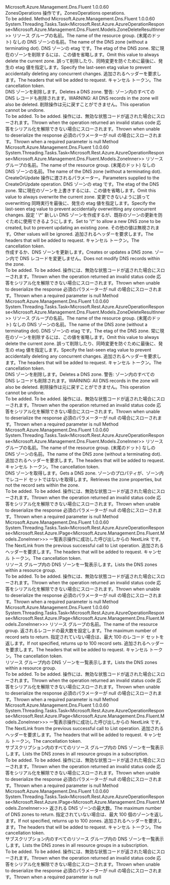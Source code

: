 <Type Name="IZonesOperations" FullName="Microsoft.Azure.Management.Dns.Fluent.IZonesOperations">
  <TypeSignature Language="C#" Value="public interface IZonesOperations" />
  <TypeSignature Language="ILAsm" Value=".class public interface auto ansi abstract IZonesOperations" />
  <TypeSignature Language="DocId" Value="T:Microsoft.Azure.Management.Dns.Fluent.IZonesOperations" />
  <TypeSignature Language="VB.NET" Value="Public Interface IZonesOperations" />
  <TypeSignature Language="F#" Value="type IZonesOperations = interface" />
  <AssemblyInfo>
    <AssemblyName>Microsoft.Azure.Management.Dns.Fluent</AssemblyName>
    <AssemblyVersion>1.0.0.60</AssemblyVersion>
  </AssemblyInfo>
  <Interfaces />
  <Docs>
    <summary>
            <span data-ttu-id="b0537-101">ZonesOperations 操作です。</span><span class="sxs-lookup"><span data-stu-id="b0537-101">ZonesOperations operations.</span></span>
            </summary>
    <remarks>To be added.</remarks>
  </Docs>
  <Members>
    <Member MemberName="BeginDeleteWithHttpMessagesAsync">
      <MemberSignature Language="C#" Value="public System.Threading.Tasks.Task&lt;Microsoft.Rest.Azure.AzureOperationResponse&lt;Microsoft.Azure.Management.Dns.Fluent.Models.ZoneDeleteResultInner&gt;&gt; BeginDeleteWithHttpMessagesAsync (string resourceGroupName, string zoneName, string ifMatch = null, System.Collections.Generic.Dictionary&lt;string,System.Collections.Generic.List&lt;string&gt;&gt; customHeaders = null, System.Threading.CancellationToken cancellationToken = null);" />
      <MemberSignature Language="ILAsm" Value=".method public hidebysig newslot virtual instance class System.Threading.Tasks.Task`1&lt;class Microsoft.Rest.Azure.AzureOperationResponse`1&lt;class Microsoft.Azure.Management.Dns.Fluent.Models.ZoneDeleteResultInner&gt;&gt; BeginDeleteWithHttpMessagesAsync(string resourceGroupName, string zoneName, string ifMatch, class System.Collections.Generic.Dictionary`2&lt;string, class System.Collections.Generic.List`1&lt;string&gt;&gt; customHeaders, valuetype System.Threading.CancellationToken cancellationToken) cil managed" />
      <MemberSignature Language="DocId" Value="M:Microsoft.Azure.Management.Dns.Fluent.IZonesOperations.BeginDeleteWithHttpMessagesAsync(System.String,System.String,System.String,System.Collections.Generic.Dictionary{System.String,System.Collections.Generic.List{System.String}},System.Threading.CancellationToken)" />
      <MemberSignature Language="F#" Value="abstract member BeginDeleteWithHttpMessagesAsync : string * string * string * System.Collections.Generic.Dictionary&lt;string, System.Collections.Generic.List&lt;string&gt;&gt; * System.Threading.CancellationToken -&gt; System.Threading.Tasks.Task&lt;Microsoft.Rest.Azure.AzureOperationResponse&lt;Microsoft.Azure.Management.Dns.Fluent.Models.ZoneDeleteResultInner&gt;&gt;" Usage="iZonesOperations.BeginDeleteWithHttpMessagesAsync (resourceGroupName, zoneName, ifMatch, customHeaders, cancellationToken)" />
      <MemberType>Method</MemberType>
      <AssemblyInfo>
        <AssemblyName>Microsoft.Azure.Management.Dns.Fluent</AssemblyName>
        <AssemblyVersion>1.0.0.60</AssemblyVersion>
      </AssemblyInfo>
      <ReturnValue>
        <ReturnType>System.Threading.Tasks.Task&lt;Microsoft.Rest.Azure.AzureOperationResponse&lt;Microsoft.Azure.Management.Dns.Fluent.Models.ZoneDeleteResultInner&gt;&gt;</ReturnType>
      </ReturnValue>
      <Parameters>
        <Parameter Name="resourceGroupName" Type="System.String" />
        <Parameter Name="zoneName" Type="System.String" />
        <Parameter Name="ifMatch" Type="System.String" />
        <Parameter Name="customHeaders" Type="System.Collections.Generic.Dictionary&lt;System.String,System.Collections.Generic.List&lt;System.String&gt;&gt;" />
        <Parameter Name="cancellationToken" Type="System.Threading.CancellationToken" />
      </Parameters>
      <Docs>
        <param name="resourceGroupName">
            <span data-ttu-id="b0537-102">リソース グループの名前。</span><span class="sxs-lookup"><span data-stu-id="b0537-102">The name of the resource group.</span></span>
            </param>
        <param name="zoneName">
            <span data-ttu-id="b0537-103">(末尾のドット) なしの DNS ゾーンの名前。</span><span class="sxs-lookup"><span data-stu-id="b0537-103">The name of the DNS zone (without a terminating dot).</span></span>
            </param>
        <param name="ifMatch">
            <span data-ttu-id="b0537-104">DNS ゾーンの etag です。</span><span class="sxs-lookup"><span data-stu-id="b0537-104">The etag of the DNS zone.</span></span> <span data-ttu-id="b0537-105">常に現在のゾーンを削除するには、この値を省略します。</span><span class="sxs-lookup"><span data-stu-id="b0537-105">Omit this value to always delete the current zone.</span></span> <span data-ttu-id="b0537-106">誤って削除したり、同時変更を防ぐために最後に、発生の etag 値を指定します。</span><span class="sxs-lookup"><span data-stu-id="b0537-106">Specify the last-seen etag value to prevent accidentally deleting any concurrent changes.</span></span>
            </param>
        <param name="customHeaders">
            <span data-ttu-id="b0537-107">追加されるヘッダーを要求します。</span><span class="sxs-lookup"><span data-stu-id="b0537-107">The headers that will be added to request.</span></span>
            </param>
        <param name="cancellationToken">
            <span data-ttu-id="b0537-108">キャンセル トークン。</span><span class="sxs-lookup"><span data-stu-id="b0537-108">The cancellation token.</span></span>
            </param>
        <summary>
            <span data-ttu-id="b0537-109">DNS ゾーンを削除します。</span><span class="sxs-lookup"><span data-stu-id="b0537-109">Deletes a DNS zone.</span></span> <span data-ttu-id="b0537-110">警告: ゾーン内のすべての DNS レコードも削除されます。</span><span class="sxs-lookup"><span data-stu-id="b0537-110">WARNING: All DNS records in the zone will also be deleted.</span></span> <span data-ttu-id="b0537-111">削除操作は元に戻すことができません。</span><span class="sxs-lookup"><span data-stu-id="b0537-111">This operation cannot be undone.</span></span>
            </summary>
        <returns>To be added.</returns>
        <remarks>To be added.</remarks>
        <exception cref="T:Microsoft.Rest.Azure.CloudException">
            <span data-ttu-id="b0537-112">操作には、無効な状態コードが返された場合にスローされます。</span><span class="sxs-lookup"><span data-stu-id="b0537-112">Thrown when the operation returned an invalid status code</span></span>
            </exception>
        <exception cref="T:Microsoft.Rest.SerializationException">
            <span data-ttu-id="b0537-113">応答をシリアル化を解除できない場合にスローされます。</span><span class="sxs-lookup"><span data-stu-id="b0537-113">Thrown when unable to deserialize the response</span></span>
            </exception>
        <exception cref="T:Microsoft.Rest.ValidationException">
            <span data-ttu-id="b0537-114">必須のパラメーターが null の場合にスローされます。</span><span class="sxs-lookup"><span data-stu-id="b0537-114">Thrown when a required parameter is null</span></span>
            </exception>
      </Docs>
    </Member>
    <Member MemberName="CreateOrUpdateWithHttpMessagesAsync">
      <MemberSignature Language="C#" Value="public System.Threading.Tasks.Task&lt;Microsoft.Rest.Azure.AzureOperationResponse&lt;Microsoft.Azure.Management.Dns.Fluent.Models.ZoneInner&gt;&gt; CreateOrUpdateWithHttpMessagesAsync (string resourceGroupName, string zoneName, Microsoft.Azure.Management.Dns.Fluent.Models.ZoneInner parameters, string ifMatch = null, string ifNoneMatch = null, System.Collections.Generic.Dictionary&lt;string,System.Collections.Generic.List&lt;string&gt;&gt; customHeaders = null, System.Threading.CancellationToken cancellationToken = null);" />
      <MemberSignature Language="ILAsm" Value=".method public hidebysig newslot virtual instance class System.Threading.Tasks.Task`1&lt;class Microsoft.Rest.Azure.AzureOperationResponse`1&lt;class Microsoft.Azure.Management.Dns.Fluent.Models.ZoneInner&gt;&gt; CreateOrUpdateWithHttpMessagesAsync(string resourceGroupName, string zoneName, class Microsoft.Azure.Management.Dns.Fluent.Models.ZoneInner parameters, string ifMatch, string ifNoneMatch, class System.Collections.Generic.Dictionary`2&lt;string, class System.Collections.Generic.List`1&lt;string&gt;&gt; customHeaders, valuetype System.Threading.CancellationToken cancellationToken) cil managed" />
      <MemberSignature Language="DocId" Value="M:Microsoft.Azure.Management.Dns.Fluent.IZonesOperations.CreateOrUpdateWithHttpMessagesAsync(System.String,System.String,Microsoft.Azure.Management.Dns.Fluent.Models.ZoneInner,System.String,System.String,System.Collections.Generic.Dictionary{System.String,System.Collections.Generic.List{System.String}},System.Threading.CancellationToken)" />
      <MemberSignature Language="F#" Value="abstract member CreateOrUpdateWithHttpMessagesAsync : string * string * Microsoft.Azure.Management.Dns.Fluent.Models.ZoneInner * string * string * System.Collections.Generic.Dictionary&lt;string, System.Collections.Generic.List&lt;string&gt;&gt; * System.Threading.CancellationToken -&gt; System.Threading.Tasks.Task&lt;Microsoft.Rest.Azure.AzureOperationResponse&lt;Microsoft.Azure.Management.Dns.Fluent.Models.ZoneInner&gt;&gt;" Usage="iZonesOperations.CreateOrUpdateWithHttpMessagesAsync (resourceGroupName, zoneName, parameters, ifMatch, ifNoneMatch, customHeaders, cancellationToken)" />
      <MemberType>Method</MemberType>
      <AssemblyInfo>
        <AssemblyName>Microsoft.Azure.Management.Dns.Fluent</AssemblyName>
        <AssemblyVersion>1.0.0.60</AssemblyVersion>
      </AssemblyInfo>
      <ReturnValue>
        <ReturnType>System.Threading.Tasks.Task&lt;Microsoft.Rest.Azure.AzureOperationResponse&lt;Microsoft.Azure.Management.Dns.Fluent.Models.ZoneInner&gt;&gt;</ReturnType>
      </ReturnValue>
      <Parameters>
        <Parameter Name="resourceGroupName" Type="System.String" />
        <Parameter Name="zoneName" Type="System.String" />
        <Parameter Name="parameters" Type="Microsoft.Azure.Management.Dns.Fluent.Models.ZoneInner" />
        <Parameter Name="ifMatch" Type="System.String" />
        <Parameter Name="ifNoneMatch" Type="System.String" />
        <Parameter Name="customHeaders" Type="System.Collections.Generic.Dictionary&lt;System.String,System.Collections.Generic.List&lt;System.String&gt;&gt;" />
        <Parameter Name="cancellationToken" Type="System.Threading.CancellationToken" />
      </Parameters>
      <Docs>
        <param name="resourceGroupName">
            <span data-ttu-id="b0537-115">リソース グループの名前。</span><span class="sxs-lookup"><span data-stu-id="b0537-115">The name of the resource group.</span></span>
            </param>
        <param name="zoneName">
            <span data-ttu-id="b0537-116">(末尾のドット) なしの DNS ゾーンの名前。</span><span class="sxs-lookup"><span data-stu-id="b0537-116">The name of the DNS zone (without a terminating dot).</span></span>
            </param>
        <param name="parameters">
            <span data-ttu-id="b0537-117">CreateOrUpdate 操作に渡されるパラメーター。</span><span class="sxs-lookup"><span data-stu-id="b0537-117">Parameters supplied to the CreateOrUpdate operation.</span></span>
            </param>
        <param name="ifMatch">
            <span data-ttu-id="b0537-118">DNS ゾーンの etag です。</span><span class="sxs-lookup"><span data-stu-id="b0537-118">The etag of the DNS zone.</span></span> <span data-ttu-id="b0537-119">常に現在のゾーンを上書きするには、この値を省略します。</span><span class="sxs-lookup"><span data-stu-id="b0537-119">Omit this value to always overwrite the current zone.</span></span> <span data-ttu-id="b0537-120">変更できないように誤って overwritting 同時実行を最後に、発生の etag 値を指定します。</span><span class="sxs-lookup"><span data-stu-id="b0537-120">Specify the last-seen etag value to prevent accidentally overwritting any concurrent changes.</span></span>
            </param>
        <param name="ifNoneMatch">
            <span data-ttu-id="b0537-121">設定 ' \*' 新しい DNS ゾーンを作成するが、既存のゾーンの更新を防ぐために使用できるようにします。</span><span class="sxs-lookup"><span data-stu-id="b0537-121">Set to '\*' to allow a new DNS zone to be created, but to prevent updating an existing zone.</span></span> <span data-ttu-id="b0537-122">その他の値は無視されます。</span><span class="sxs-lookup"><span data-stu-id="b0537-122">Other values will be ignored.</span></span>
            </param>
        <param name="customHeaders">
            <span data-ttu-id="b0537-123">追加されるヘッダーを要求します。</span><span class="sxs-lookup"><span data-stu-id="b0537-123">The headers that will be added to request.</span></span>
            </param>
        <param name="cancellationToken">
            <span data-ttu-id="b0537-124">キャンセル トークン。</span><span class="sxs-lookup"><span data-stu-id="b0537-124">The cancellation token.</span></span>
            </param>
        <summary>
            <span data-ttu-id="b0537-125">作成するか、DNS ゾーンを更新します。</span><span class="sxs-lookup"><span data-stu-id="b0537-125">Creates or updates a DNS zone.</span></span> <span data-ttu-id="b0537-126">ゾーン内で DNS レコードを変更しません。</span><span class="sxs-lookup"><span data-stu-id="b0537-126">Does not modify DNS records within the zone.</span></span>
            </summary>
        <returns>To be added.</returns>
        <remarks>To be added.</remarks>
        <exception cref="T:Microsoft.Rest.Azure.CloudException">
            <span data-ttu-id="b0537-127">操作には、無効な状態コードが返された場合にスローされます。</span><span class="sxs-lookup"><span data-stu-id="b0537-127">Thrown when the operation returned an invalid status code</span></span>
            </exception>
        <exception cref="T:Microsoft.Rest.SerializationException">
            <span data-ttu-id="b0537-128">応答をシリアル化を解除できない場合にスローされます。</span><span class="sxs-lookup"><span data-stu-id="b0537-128">Thrown when unable to deserialize the response</span></span>
            </exception>
        <exception cref="T:Microsoft.Rest.ValidationException">
            <span data-ttu-id="b0537-129">必須のパラメーターが null の場合にスローされます。</span><span class="sxs-lookup"><span data-stu-id="b0537-129">Thrown when a required parameter is null</span></span>
            </exception>
      </Docs>
    </Member>
    <Member MemberName="DeleteWithHttpMessagesAsync">
      <MemberSignature Language="C#" Value="public System.Threading.Tasks.Task&lt;Microsoft.Rest.Azure.AzureOperationResponse&lt;Microsoft.Azure.Management.Dns.Fluent.Models.ZoneDeleteResultInner&gt;&gt; DeleteWithHttpMessagesAsync (string resourceGroupName, string zoneName, string ifMatch = null, System.Collections.Generic.Dictionary&lt;string,System.Collections.Generic.List&lt;string&gt;&gt; customHeaders = null, System.Threading.CancellationToken cancellationToken = null);" />
      <MemberSignature Language="ILAsm" Value=".method public hidebysig newslot virtual instance class System.Threading.Tasks.Task`1&lt;class Microsoft.Rest.Azure.AzureOperationResponse`1&lt;class Microsoft.Azure.Management.Dns.Fluent.Models.ZoneDeleteResultInner&gt;&gt; DeleteWithHttpMessagesAsync(string resourceGroupName, string zoneName, string ifMatch, class System.Collections.Generic.Dictionary`2&lt;string, class System.Collections.Generic.List`1&lt;string&gt;&gt; customHeaders, valuetype System.Threading.CancellationToken cancellationToken) cil managed" />
      <MemberSignature Language="DocId" Value="M:Microsoft.Azure.Management.Dns.Fluent.IZonesOperations.DeleteWithHttpMessagesAsync(System.String,System.String,System.String,System.Collections.Generic.Dictionary{System.String,System.Collections.Generic.List{System.String}},System.Threading.CancellationToken)" />
      <MemberSignature Language="F#" Value="abstract member DeleteWithHttpMessagesAsync : string * string * string * System.Collections.Generic.Dictionary&lt;string, System.Collections.Generic.List&lt;string&gt;&gt; * System.Threading.CancellationToken -&gt; System.Threading.Tasks.Task&lt;Microsoft.Rest.Azure.AzureOperationResponse&lt;Microsoft.Azure.Management.Dns.Fluent.Models.ZoneDeleteResultInner&gt;&gt;" Usage="iZonesOperations.DeleteWithHttpMessagesAsync (resourceGroupName, zoneName, ifMatch, customHeaders, cancellationToken)" />
      <MemberType>Method</MemberType>
      <AssemblyInfo>
        <AssemblyName>Microsoft.Azure.Management.Dns.Fluent</AssemblyName>
        <AssemblyVersion>1.0.0.60</AssemblyVersion>
      </AssemblyInfo>
      <ReturnValue>
        <ReturnType>System.Threading.Tasks.Task&lt;Microsoft.Rest.Azure.AzureOperationResponse&lt;Microsoft.Azure.Management.Dns.Fluent.Models.ZoneDeleteResultInner&gt;&gt;</ReturnType>
      </ReturnValue>
      <Parameters>
        <Parameter Name="resourceGroupName" Type="System.String" />
        <Parameter Name="zoneName" Type="System.String" />
        <Parameter Name="ifMatch" Type="System.String" />
        <Parameter Name="customHeaders" Type="System.Collections.Generic.Dictionary&lt;System.String,System.Collections.Generic.List&lt;System.String&gt;&gt;" />
        <Parameter Name="cancellationToken" Type="System.Threading.CancellationToken" />
      </Parameters>
      <Docs>
        <param name="resourceGroupName">
            <span data-ttu-id="b0537-130">リソース グループの名前。</span><span class="sxs-lookup"><span data-stu-id="b0537-130">The name of the resource group.</span></span>
            </param>
        <param name="zoneName">
            <span data-ttu-id="b0537-131">(末尾のドット) なしの DNS ゾーンの名前。</span><span class="sxs-lookup"><span data-stu-id="b0537-131">The name of the DNS zone (without a terminating dot).</span></span>
            </param>
        <param name="ifMatch">
            <span data-ttu-id="b0537-132">DNS ゾーンの etag です。</span><span class="sxs-lookup"><span data-stu-id="b0537-132">The etag of the DNS zone.</span></span> <span data-ttu-id="b0537-133">常に現在のゾーンを削除するには、この値を省略します。</span><span class="sxs-lookup"><span data-stu-id="b0537-133">Omit this value to always delete the current zone.</span></span> <span data-ttu-id="b0537-134">誤って削除したり、同時変更を防ぐために最後に、発生の etag 値を指定します。</span><span class="sxs-lookup"><span data-stu-id="b0537-134">Specify the last-seen etag value to prevent accidentally deleting any concurrent changes.</span></span>
            </param>
        <param name="customHeaders">
            <span data-ttu-id="b0537-135">追加されるヘッダーを要求します。</span><span class="sxs-lookup"><span data-stu-id="b0537-135">The headers that will be added to request.</span></span>
            </param>
        <param name="cancellationToken">
            <span data-ttu-id="b0537-136">キャンセル トークン。</span><span class="sxs-lookup"><span data-stu-id="b0537-136">The cancellation token.</span></span>
            </param>
        <summary>
            <span data-ttu-id="b0537-137">DNS ゾーンを削除します。</span><span class="sxs-lookup"><span data-stu-id="b0537-137">Deletes a DNS zone.</span></span> <span data-ttu-id="b0537-138">警告: ゾーン内のすべての DNS レコードも削除されます。</span><span class="sxs-lookup"><span data-stu-id="b0537-138">WARNING: All DNS records in the zone will also be deleted.</span></span> <span data-ttu-id="b0537-139">削除操作は元に戻すことができません。</span><span class="sxs-lookup"><span data-stu-id="b0537-139">This operation cannot be undone.</span></span>
            </summary>
        <returns>To be added.</returns>
        <remarks>To be added.</remarks>
        <exception cref="T:Microsoft.Rest.Azure.CloudException">
            <span data-ttu-id="b0537-140">操作には、無効な状態コードが返された場合にスローされます。</span><span class="sxs-lookup"><span data-stu-id="b0537-140">Thrown when the operation returned an invalid status code</span></span>
            </exception>
        <exception cref="T:Microsoft.Rest.SerializationException">
            <span data-ttu-id="b0537-141">応答をシリアル化を解除できない場合にスローされます。</span><span class="sxs-lookup"><span data-stu-id="b0537-141">Thrown when unable to deserialize the response</span></span>
            </exception>
        <exception cref="T:Microsoft.Rest.ValidationException">
            <span data-ttu-id="b0537-142">必須のパラメーターが null の場合にスローされます。</span><span class="sxs-lookup"><span data-stu-id="b0537-142">Thrown when a required parameter is null</span></span>
            </exception>
      </Docs>
    </Member>
    <Member MemberName="GetWithHttpMessagesAsync">
      <MemberSignature Language="C#" Value="public System.Threading.Tasks.Task&lt;Microsoft.Rest.Azure.AzureOperationResponse&lt;Microsoft.Azure.Management.Dns.Fluent.Models.ZoneInner&gt;&gt; GetWithHttpMessagesAsync (string resourceGroupName, string zoneName, System.Collections.Generic.Dictionary&lt;string,System.Collections.Generic.List&lt;string&gt;&gt; customHeaders = null, System.Threading.CancellationToken cancellationToken = null);" />
      <MemberSignature Language="ILAsm" Value=".method public hidebysig newslot virtual instance class System.Threading.Tasks.Task`1&lt;class Microsoft.Rest.Azure.AzureOperationResponse`1&lt;class Microsoft.Azure.Management.Dns.Fluent.Models.ZoneInner&gt;&gt; GetWithHttpMessagesAsync(string resourceGroupName, string zoneName, class System.Collections.Generic.Dictionary`2&lt;string, class System.Collections.Generic.List`1&lt;string&gt;&gt; customHeaders, valuetype System.Threading.CancellationToken cancellationToken) cil managed" />
      <MemberSignature Language="DocId" Value="M:Microsoft.Azure.Management.Dns.Fluent.IZonesOperations.GetWithHttpMessagesAsync(System.String,System.String,System.Collections.Generic.Dictionary{System.String,System.Collections.Generic.List{System.String}},System.Threading.CancellationToken)" />
      <MemberSignature Language="F#" Value="abstract member GetWithHttpMessagesAsync : string * string * System.Collections.Generic.Dictionary&lt;string, System.Collections.Generic.List&lt;string&gt;&gt; * System.Threading.CancellationToken -&gt; System.Threading.Tasks.Task&lt;Microsoft.Rest.Azure.AzureOperationResponse&lt;Microsoft.Azure.Management.Dns.Fluent.Models.ZoneInner&gt;&gt;" Usage="iZonesOperations.GetWithHttpMessagesAsync (resourceGroupName, zoneName, customHeaders, cancellationToken)" />
      <MemberType>Method</MemberType>
      <AssemblyInfo>
        <AssemblyName>Microsoft.Azure.Management.Dns.Fluent</AssemblyName>
        <AssemblyVersion>1.0.0.60</AssemblyVersion>
      </AssemblyInfo>
      <ReturnValue>
        <ReturnType>System.Threading.Tasks.Task&lt;Microsoft.Rest.Azure.AzureOperationResponse&lt;Microsoft.Azure.Management.Dns.Fluent.Models.ZoneInner&gt;&gt;</ReturnType>
      </ReturnValue>
      <Parameters>
        <Parameter Name="resourceGroupName" Type="System.String" />
        <Parameter Name="zoneName" Type="System.String" />
        <Parameter Name="customHeaders" Type="System.Collections.Generic.Dictionary&lt;System.String,System.Collections.Generic.List&lt;System.String&gt;&gt;" />
        <Parameter Name="cancellationToken" Type="System.Threading.CancellationToken" />
      </Parameters>
      <Docs>
        <param name="resourceGroupName">
            <span data-ttu-id="b0537-143">リソース グループの名前。</span><span class="sxs-lookup"><span data-stu-id="b0537-143">The name of the resource group.</span></span>
            </param>
        <param name="zoneName">
            <span data-ttu-id="b0537-144">(末尾のドット) なしの DNS ゾーンの名前。</span><span class="sxs-lookup"><span data-stu-id="b0537-144">The name of the DNS zone (without a terminating dot).</span></span>
            </param>
        <param name="customHeaders">
            <span data-ttu-id="b0537-145">追加されるヘッダーを要求します。</span><span class="sxs-lookup"><span data-stu-id="b0537-145">The headers that will be added to request.</span></span>
            </param>
        <param name="cancellationToken">
            <span data-ttu-id="b0537-146">キャンセル トークン。</span><span class="sxs-lookup"><span data-stu-id="b0537-146">The cancellation token.</span></span>
            </param>
        <summary>
            <span data-ttu-id="b0537-147">DNS ゾーンを取得します。</span><span class="sxs-lookup"><span data-stu-id="b0537-147">Gets a DNS zone.</span></span> <span data-ttu-id="b0537-148">ゾーンのプロパティが、ゾーン内でレコード セットではないを取得します。</span><span class="sxs-lookup"><span data-stu-id="b0537-148">Retrieves the zone properties, but not the record sets within the zone.</span></span>
            </summary>
        <returns>To be added.</returns>
        <remarks>To be added.</remarks>
        <exception cref="T:Microsoft.Rest.Azure.CloudException">
            <span data-ttu-id="b0537-149">操作には、無効な状態コードが返された場合にスローされます。</span><span class="sxs-lookup"><span data-stu-id="b0537-149">Thrown when the operation returned an invalid status code</span></span>
            </exception>
        <exception cref="T:Microsoft.Rest.SerializationException">
            <span data-ttu-id="b0537-150">応答をシリアル化を解除できない場合にスローされます。</span><span class="sxs-lookup"><span data-stu-id="b0537-150">Thrown when unable to deserialize the response</span></span>
            </exception>
        <exception cref="T:Microsoft.Rest.ValidationException">
            <span data-ttu-id="b0537-151">必須のパラメーターが null の場合にスローされます。</span><span class="sxs-lookup"><span data-stu-id="b0537-151">Thrown when a required parameter is null</span></span>
            </exception>
      </Docs>
    </Member>
    <Member MemberName="ListByResourceGroupNextWithHttpMessagesAsync">
      <MemberSignature Language="C#" Value="public System.Threading.Tasks.Task&lt;Microsoft.Rest.Azure.AzureOperationResponse&lt;Microsoft.Rest.Azure.IPage&lt;Microsoft.Azure.Management.Dns.Fluent.Models.ZoneInner&gt;&gt;&gt; ListByResourceGroupNextWithHttpMessagesAsync (string nextPageLink, System.Collections.Generic.Dictionary&lt;string,System.Collections.Generic.List&lt;string&gt;&gt; customHeaders = null, System.Threading.CancellationToken cancellationToken = null);" />
      <MemberSignature Language="ILAsm" Value=".method public hidebysig newslot virtual instance class System.Threading.Tasks.Task`1&lt;class Microsoft.Rest.Azure.AzureOperationResponse`1&lt;class Microsoft.Rest.Azure.IPage`1&lt;class Microsoft.Azure.Management.Dns.Fluent.Models.ZoneInner&gt;&gt;&gt; ListByResourceGroupNextWithHttpMessagesAsync(string nextPageLink, class System.Collections.Generic.Dictionary`2&lt;string, class System.Collections.Generic.List`1&lt;string&gt;&gt; customHeaders, valuetype System.Threading.CancellationToken cancellationToken) cil managed" />
      <MemberSignature Language="DocId" Value="M:Microsoft.Azure.Management.Dns.Fluent.IZonesOperations.ListByResourceGroupNextWithHttpMessagesAsync(System.String,System.Collections.Generic.Dictionary{System.String,System.Collections.Generic.List{System.String}},System.Threading.CancellationToken)" />
      <MemberSignature Language="F#" Value="abstract member ListByResourceGroupNextWithHttpMessagesAsync : string * System.Collections.Generic.Dictionary&lt;string, System.Collections.Generic.List&lt;string&gt;&gt; * System.Threading.CancellationToken -&gt; System.Threading.Tasks.Task&lt;Microsoft.Rest.Azure.AzureOperationResponse&lt;Microsoft.Rest.Azure.IPage&lt;Microsoft.Azure.Management.Dns.Fluent.Models.ZoneInner&gt;&gt;&gt;" Usage="iZonesOperations.ListByResourceGroupNextWithHttpMessagesAsync (nextPageLink, customHeaders, cancellationToken)" />
      <MemberType>Method</MemberType>
      <AssemblyInfo>
        <AssemblyName>Microsoft.Azure.Management.Dns.Fluent</AssemblyName>
        <AssemblyVersion>1.0.0.60</AssemblyVersion>
      </AssemblyInfo>
      <ReturnValue>
        <ReturnType>System.Threading.Tasks.Task&lt;Microsoft.Rest.Azure.AzureOperationResponse&lt;Microsoft.Rest.Azure.IPage&lt;Microsoft.Azure.Management.Dns.Fluent.Models.ZoneInner&gt;&gt;&gt;</ReturnType>
      </ReturnValue>
      <Parameters>
        <Parameter Name="nextPageLink" Type="System.String" />
        <Parameter Name="customHeaders" Type="System.Collections.Generic.Dictionary&lt;System.String,System.Collections.Generic.List&lt;System.String&gt;&gt;" />
        <Parameter Name="cancellationToken" Type="System.Threading.CancellationToken" />
      </Parameters>
      <Docs>
        <param name="nextPageLink">
            <span data-ttu-id="b0537-152">一覧表示操作に成功した呼び出しからの NextLink です。</span><span class="sxs-lookup"><span data-stu-id="b0537-152">The NextLink from the previous successful call to List operation.</span></span>
            </param>
        <param name="customHeaders">
            <span data-ttu-id="b0537-153">追加されるヘッダーを要求します。</span><span class="sxs-lookup"><span data-stu-id="b0537-153">The headers that will be added to request.</span></span>
            </param>
        <param name="cancellationToken">
            <span data-ttu-id="b0537-154">キャンセル トークン。</span><span class="sxs-lookup"><span data-stu-id="b0537-154">The cancellation token.</span></span>
            </param>
        <summary>
            <span data-ttu-id="b0537-155">リソース グループ内の DNS ゾーンを一覧表示します。</span><span class="sxs-lookup"><span data-stu-id="b0537-155">Lists the DNS zones within a resource group.</span></span>
            </summary>
        <returns>To be added.</returns>
        <remarks>To be added.</remarks>
        <exception cref="T:Microsoft.Rest.Azure.CloudException">
            <span data-ttu-id="b0537-156">操作には、無効な状態コードが返された場合にスローされます。</span><span class="sxs-lookup"><span data-stu-id="b0537-156">Thrown when the operation returned an invalid status code</span></span>
            </exception>
        <exception cref="T:Microsoft.Rest.SerializationException">
            <span data-ttu-id="b0537-157">応答をシリアル化を解除できない場合にスローされます。</span><span class="sxs-lookup"><span data-stu-id="b0537-157">Thrown when unable to deserialize the response</span></span>
            </exception>
        <exception cref="T:Microsoft.Rest.ValidationException">
            <span data-ttu-id="b0537-158">必須のパラメーターが null の場合にスローされます。</span><span class="sxs-lookup"><span data-stu-id="b0537-158">Thrown when a required parameter is null</span></span>
            </exception>
      </Docs>
    </Member>
    <Member MemberName="ListByResourceGroupWithHttpMessagesAsync">
      <MemberSignature Language="C#" Value="public System.Threading.Tasks.Task&lt;Microsoft.Rest.Azure.AzureOperationResponse&lt;Microsoft.Rest.Azure.IPage&lt;Microsoft.Azure.Management.Dns.Fluent.Models.ZoneInner&gt;&gt;&gt; ListByResourceGroupWithHttpMessagesAsync (string resourceGroupName, Nullable&lt;int&gt; top = null, System.Collections.Generic.Dictionary&lt;string,System.Collections.Generic.List&lt;string&gt;&gt; customHeaders = null, System.Threading.CancellationToken cancellationToken = null);" />
      <MemberSignature Language="ILAsm" Value=".method public hidebysig newslot virtual instance class System.Threading.Tasks.Task`1&lt;class Microsoft.Rest.Azure.AzureOperationResponse`1&lt;class Microsoft.Rest.Azure.IPage`1&lt;class Microsoft.Azure.Management.Dns.Fluent.Models.ZoneInner&gt;&gt;&gt; ListByResourceGroupWithHttpMessagesAsync(string resourceGroupName, valuetype System.Nullable`1&lt;int32&gt; top, class System.Collections.Generic.Dictionary`2&lt;string, class System.Collections.Generic.List`1&lt;string&gt;&gt; customHeaders, valuetype System.Threading.CancellationToken cancellationToken) cil managed" />
      <MemberSignature Language="DocId" Value="M:Microsoft.Azure.Management.Dns.Fluent.IZonesOperations.ListByResourceGroupWithHttpMessagesAsync(System.String,System.Nullable{System.Int32},System.Collections.Generic.Dictionary{System.String,System.Collections.Generic.List{System.String}},System.Threading.CancellationToken)" />
      <MemberSignature Language="F#" Value="abstract member ListByResourceGroupWithHttpMessagesAsync : string * Nullable&lt;int&gt; * System.Collections.Generic.Dictionary&lt;string, System.Collections.Generic.List&lt;string&gt;&gt; * System.Threading.CancellationToken -&gt; System.Threading.Tasks.Task&lt;Microsoft.Rest.Azure.AzureOperationResponse&lt;Microsoft.Rest.Azure.IPage&lt;Microsoft.Azure.Management.Dns.Fluent.Models.ZoneInner&gt;&gt;&gt;" Usage="iZonesOperations.ListByResourceGroupWithHttpMessagesAsync (resourceGroupName, top, customHeaders, cancellationToken)" />
      <MemberType>Method</MemberType>
      <AssemblyInfo>
        <AssemblyName>Microsoft.Azure.Management.Dns.Fluent</AssemblyName>
        <AssemblyVersion>1.0.0.60</AssemblyVersion>
      </AssemblyInfo>
      <ReturnValue>
        <ReturnType>System.Threading.Tasks.Task&lt;Microsoft.Rest.Azure.AzureOperationResponse&lt;Microsoft.Rest.Azure.IPage&lt;Microsoft.Azure.Management.Dns.Fluent.Models.ZoneInner&gt;&gt;&gt;</ReturnType>
      </ReturnValue>
      <Parameters>
        <Parameter Name="resourceGroupName" Type="System.String" />
        <Parameter Name="top" Type="System.Nullable&lt;System.Int32&gt;" />
        <Parameter Name="customHeaders" Type="System.Collections.Generic.Dictionary&lt;System.String,System.Collections.Generic.List&lt;System.String&gt;&gt;" />
        <Parameter Name="cancellationToken" Type="System.Threading.CancellationToken" />
      </Parameters>
      <Docs>
        <param name="resourceGroupName">
            <span data-ttu-id="b0537-159">リソース グループの名前。</span><span class="sxs-lookup"><span data-stu-id="b0537-159">The name of the resource group.</span></span>
            </param>
        <param name="top">
            <span data-ttu-id="b0537-160">返されるレコードの最大数を設定します。</span><span class="sxs-lookup"><span data-stu-id="b0537-160">The maximum number of record sets to return.</span></span> <span data-ttu-id="b0537-161">指定されていない場合は、最大 100 のレコード セットを返します。</span><span class="sxs-lookup"><span data-stu-id="b0537-161">If not specified, returns up to 100 record sets.</span></span>
            </param>
        <param name="customHeaders">
            <span data-ttu-id="b0537-162">追加されるヘッダーを要求します。</span><span class="sxs-lookup"><span data-stu-id="b0537-162">The headers that will be added to request.</span></span>
            </param>
        <param name="cancellationToken">
            <span data-ttu-id="b0537-163">キャンセル トークン。</span><span class="sxs-lookup"><span data-stu-id="b0537-163">The cancellation token.</span></span>
            </param>
        <summary>
            <span data-ttu-id="b0537-164">リソース グループ内の DNS ゾーンを一覧表示します。</span><span class="sxs-lookup"><span data-stu-id="b0537-164">Lists the DNS zones within a resource group.</span></span>
            </summary>
        <returns>To be added.</returns>
        <remarks>To be added.</remarks>
        <exception cref="T:Microsoft.Rest.Azure.CloudException">
            <span data-ttu-id="b0537-165">操作には、無効な状態コードが返された場合にスローされます。</span><span class="sxs-lookup"><span data-stu-id="b0537-165">Thrown when the operation returned an invalid status code</span></span>
            </exception>
        <exception cref="T:Microsoft.Rest.SerializationException">
            <span data-ttu-id="b0537-166">応答をシリアル化を解除できない場合にスローされます。</span><span class="sxs-lookup"><span data-stu-id="b0537-166">Thrown when unable to deserialize the response</span></span>
            </exception>
        <exception cref="T:Microsoft.Rest.ValidationException">
            <span data-ttu-id="b0537-167">必須のパラメーターが null の場合にスローされます。</span><span class="sxs-lookup"><span data-stu-id="b0537-167">Thrown when a required parameter is null</span></span>
            </exception>
      </Docs>
    </Member>
    <Member MemberName="ListNextWithHttpMessagesAsync">
      <MemberSignature Language="C#" Value="public System.Threading.Tasks.Task&lt;Microsoft.Rest.Azure.AzureOperationResponse&lt;Microsoft.Rest.Azure.IPage&lt;Microsoft.Azure.Management.Dns.Fluent.Models.ZoneInner&gt;&gt;&gt; ListNextWithHttpMessagesAsync (string nextPageLink, System.Collections.Generic.Dictionary&lt;string,System.Collections.Generic.List&lt;string&gt;&gt; customHeaders = null, System.Threading.CancellationToken cancellationToken = null);" />
      <MemberSignature Language="ILAsm" Value=".method public hidebysig newslot virtual instance class System.Threading.Tasks.Task`1&lt;class Microsoft.Rest.Azure.AzureOperationResponse`1&lt;class Microsoft.Rest.Azure.IPage`1&lt;class Microsoft.Azure.Management.Dns.Fluent.Models.ZoneInner&gt;&gt;&gt; ListNextWithHttpMessagesAsync(string nextPageLink, class System.Collections.Generic.Dictionary`2&lt;string, class System.Collections.Generic.List`1&lt;string&gt;&gt; customHeaders, valuetype System.Threading.CancellationToken cancellationToken) cil managed" />
      <MemberSignature Language="DocId" Value="M:Microsoft.Azure.Management.Dns.Fluent.IZonesOperations.ListNextWithHttpMessagesAsync(System.String,System.Collections.Generic.Dictionary{System.String,System.Collections.Generic.List{System.String}},System.Threading.CancellationToken)" />
      <MemberSignature Language="F#" Value="abstract member ListNextWithHttpMessagesAsync : string * System.Collections.Generic.Dictionary&lt;string, System.Collections.Generic.List&lt;string&gt;&gt; * System.Threading.CancellationToken -&gt; System.Threading.Tasks.Task&lt;Microsoft.Rest.Azure.AzureOperationResponse&lt;Microsoft.Rest.Azure.IPage&lt;Microsoft.Azure.Management.Dns.Fluent.Models.ZoneInner&gt;&gt;&gt;" Usage="iZonesOperations.ListNextWithHttpMessagesAsync (nextPageLink, customHeaders, cancellationToken)" />
      <MemberType>Method</MemberType>
      <AssemblyInfo>
        <AssemblyName>Microsoft.Azure.Management.Dns.Fluent</AssemblyName>
        <AssemblyVersion>1.0.0.60</AssemblyVersion>
      </AssemblyInfo>
      <ReturnValue>
        <ReturnType>System.Threading.Tasks.Task&lt;Microsoft.Rest.Azure.AzureOperationResponse&lt;Microsoft.Rest.Azure.IPage&lt;Microsoft.Azure.Management.Dns.Fluent.Models.ZoneInner&gt;&gt;&gt;</ReturnType>
      </ReturnValue>
      <Parameters>
        <Parameter Name="nextPageLink" Type="System.String" />
        <Parameter Name="customHeaders" Type="System.Collections.Generic.Dictionary&lt;System.String,System.Collections.Generic.List&lt;System.String&gt;&gt;" />
        <Parameter Name="cancellationToken" Type="System.Threading.CancellationToken" />
      </Parameters>
      <Docs>
        <param name="nextPageLink">
            <span data-ttu-id="b0537-168">一覧表示操作に成功した呼び出しからの NextLink です。</span><span class="sxs-lookup"><span data-stu-id="b0537-168">The NextLink from the previous successful call to List operation.</span></span>
            </param>
        <param name="customHeaders">
            <span data-ttu-id="b0537-169">追加されるヘッダーを要求します。</span><span class="sxs-lookup"><span data-stu-id="b0537-169">The headers that will be added to request.</span></span>
            </param>
        <param name="cancellationToken">
            <span data-ttu-id="b0537-170">キャンセル トークン。</span><span class="sxs-lookup"><span data-stu-id="b0537-170">The cancellation token.</span></span>
            </param>
        <summary>
            <span data-ttu-id="b0537-171">サブスクリプション内のすべてのリソース グループ内の DNS ゾーンを一覧表示します。</span><span class="sxs-lookup"><span data-stu-id="b0537-171">Lists the DNS zones in all resource groups in a subscription.</span></span>
            </summary>
        <returns>To be added.</returns>
        <remarks>To be added.</remarks>
        <exception cref="T:Microsoft.Rest.Azure.CloudException">
            <span data-ttu-id="b0537-172">操作には、無効な状態コードが返された場合にスローされます。</span><span class="sxs-lookup"><span data-stu-id="b0537-172">Thrown when the operation returned an invalid status code</span></span>
            </exception>
        <exception cref="T:Microsoft.Rest.SerializationException">
            <span data-ttu-id="b0537-173">応答をシリアル化を解除できない場合にスローされます。</span><span class="sxs-lookup"><span data-stu-id="b0537-173">Thrown when unable to deserialize the response</span></span>
            </exception>
        <exception cref="T:Microsoft.Rest.ValidationException">
            <span data-ttu-id="b0537-174">必須のパラメーターが null の場合にスローされます。</span><span class="sxs-lookup"><span data-stu-id="b0537-174">Thrown when a required parameter is null</span></span>
            </exception>
      </Docs>
    </Member>
    <Member MemberName="ListWithHttpMessagesAsync">
      <MemberSignature Language="C#" Value="public System.Threading.Tasks.Task&lt;Microsoft.Rest.Azure.AzureOperationResponse&lt;Microsoft.Rest.Azure.IPage&lt;Microsoft.Azure.Management.Dns.Fluent.Models.ZoneInner&gt;&gt;&gt; ListWithHttpMessagesAsync (Nullable&lt;int&gt; top = null, System.Collections.Generic.Dictionary&lt;string,System.Collections.Generic.List&lt;string&gt;&gt; customHeaders = null, System.Threading.CancellationToken cancellationToken = null);" />
      <MemberSignature Language="ILAsm" Value=".method public hidebysig newslot virtual instance class System.Threading.Tasks.Task`1&lt;class Microsoft.Rest.Azure.AzureOperationResponse`1&lt;class Microsoft.Rest.Azure.IPage`1&lt;class Microsoft.Azure.Management.Dns.Fluent.Models.ZoneInner&gt;&gt;&gt; ListWithHttpMessagesAsync(valuetype System.Nullable`1&lt;int32&gt; top, class System.Collections.Generic.Dictionary`2&lt;string, class System.Collections.Generic.List`1&lt;string&gt;&gt; customHeaders, valuetype System.Threading.CancellationToken cancellationToken) cil managed" />
      <MemberSignature Language="DocId" Value="M:Microsoft.Azure.Management.Dns.Fluent.IZonesOperations.ListWithHttpMessagesAsync(System.Nullable{System.Int32},System.Collections.Generic.Dictionary{System.String,System.Collections.Generic.List{System.String}},System.Threading.CancellationToken)" />
      <MemberSignature Language="F#" Value="abstract member ListWithHttpMessagesAsync : Nullable&lt;int&gt; * System.Collections.Generic.Dictionary&lt;string, System.Collections.Generic.List&lt;string&gt;&gt; * System.Threading.CancellationToken -&gt; System.Threading.Tasks.Task&lt;Microsoft.Rest.Azure.AzureOperationResponse&lt;Microsoft.Rest.Azure.IPage&lt;Microsoft.Azure.Management.Dns.Fluent.Models.ZoneInner&gt;&gt;&gt;" Usage="iZonesOperations.ListWithHttpMessagesAsync (top, customHeaders, cancellationToken)" />
      <MemberType>Method</MemberType>
      <AssemblyInfo>
        <AssemblyName>Microsoft.Azure.Management.Dns.Fluent</AssemblyName>
        <AssemblyVersion>1.0.0.60</AssemblyVersion>
      </AssemblyInfo>
      <ReturnValue>
        <ReturnType>System.Threading.Tasks.Task&lt;Microsoft.Rest.Azure.AzureOperationResponse&lt;Microsoft.Rest.Azure.IPage&lt;Microsoft.Azure.Management.Dns.Fluent.Models.ZoneInner&gt;&gt;&gt;</ReturnType>
      </ReturnValue>
      <Parameters>
        <Parameter Name="top" Type="System.Nullable&lt;System.Int32&gt;" />
        <Parameter Name="customHeaders" Type="System.Collections.Generic.Dictionary&lt;System.String,System.Collections.Generic.List&lt;System.String&gt;&gt;" />
        <Parameter Name="cancellationToken" Type="System.Threading.CancellationToken" />
      </Parameters>
      <Docs>
        <param name="top">
            <span data-ttu-id="b0537-175">返される DNS ゾーンの最大数。</span><span class="sxs-lookup"><span data-stu-id="b0537-175">The maximum number of DNS zones to return.</span></span> <span data-ttu-id="b0537-176">指定されていない場合は、最大 100 個のゾーンを返します。</span><span class="sxs-lookup"><span data-stu-id="b0537-176">If not specified, returns up to 100 zones.</span></span>
            </param>
        <param name="customHeaders">
            <span data-ttu-id="b0537-177">追加されるヘッダーを要求します。</span><span class="sxs-lookup"><span data-stu-id="b0537-177">The headers that will be added to request.</span></span>
            </param>
        <param name="cancellationToken">
            <span data-ttu-id="b0537-178">キャンセル トークン。</span><span class="sxs-lookup"><span data-stu-id="b0537-178">The cancellation token.</span></span>
            </param>
        <summary>
            <span data-ttu-id="b0537-179">サブスクリプション内のすべてのリソース グループ内の DNS ゾーンを一覧表示します。</span><span class="sxs-lookup"><span data-stu-id="b0537-179">Lists the DNS zones in all resource groups in a subscription.</span></span>
            </summary>
        <returns>To be added.</returns>
        <remarks>To be added.</remarks>
        <exception cref="T:Microsoft.Rest.Azure.CloudException">
            <span data-ttu-id="b0537-180">操作には、無効な状態コードが返された場合にスローされます。</span><span class="sxs-lookup"><span data-stu-id="b0537-180">Thrown when the operation returned an invalid status code</span></span>
            </exception>
        <exception cref="T:Microsoft.Rest.SerializationException">
            <span data-ttu-id="b0537-181">応答をシリアル化を解除できない場合にスローされます。</span><span class="sxs-lookup"><span data-stu-id="b0537-181">Thrown when unable to deserialize the response</span></span>
            </exception>
        <exception cref="T:Microsoft.Rest.ValidationException">
            <span data-ttu-id="b0537-182">必須のパラメーターが null の場合にスローされます。</span><span class="sxs-lookup"><span data-stu-id="b0537-182">Thrown when a required parameter is null</span></span>
            </exception>
      </Docs>
    </Member>
  </Members>
</Type>
